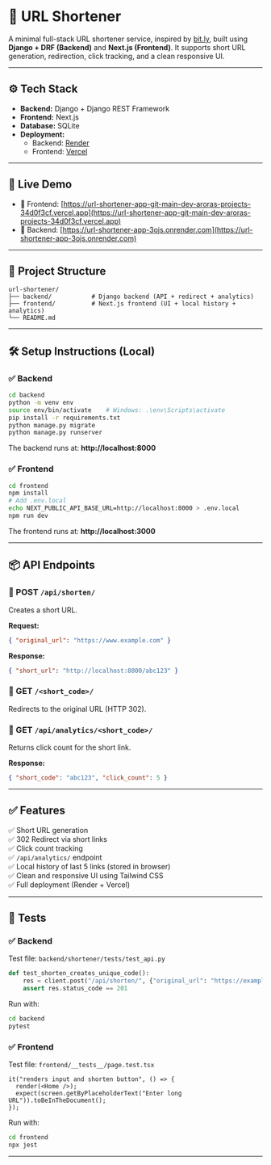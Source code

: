 # 🔗 URL Shortener

A minimal full-stack URL shortener service, inspired by [bit.ly](https://bitly.com), built using **Django + DRF (Backend)** and **Next.js (Frontend)**.
It supports short URL generation, redirection, click tracking, and a clean responsive UI.

---

## ⚙️ Tech Stack

- **Backend:** Django + Django REST Framework
- **Frontend:** Next.js
- **Database:** SQLite
- **Deployment:**
  - Backend: [Render](https://url-shortener-app-3ojs.onrender.com)
  - Frontend: [Vercel](https://url-shortener-app-git-main-dev-aroras-projects-34d0f3cf.vercel.app/)

---

## 🚀 Live Demo

- 🔗 Frontend: [https://url-shortener-app-git-main-dev-aroras-projects-34d0f3cf.vercel.app](https://url-shortener-app-git-main-dev-aroras-projects-34d0f3cf.vercel.app)
- 🔧 Backend: [https://url-shortener-app-3ojs.onrender.com](https://url-shortener-app-3ojs.onrender.com)

---

## 📁 Project Structure

```
url-shortener/
├── backend/           # Django backend (API + redirect + analytics)
├── frontend/          # Next.js frontend (UI + local history + analytics)
└── README.md
```

---

## 🛠️ Setup Instructions (Local)

### ✅ Backend

```bash
cd backend
python -m venv env
source env/bin/activate    # Windows: .\env\Scripts\activate
pip install -r requirements.txt
python manage.py migrate
python manage.py runserver
```

The backend runs at: **http://localhost:8000**

### ✅ Frontend

```bash
cd frontend
npm install
# Add .env.local
echo NEXT_PUBLIC_API_BASE_URL=http://localhost:8000 > .env.local
npm run dev
```

The frontend runs at: **http://localhost:3000**

---

## 📦 API Endpoints

### 🔹 POST `/api/shorten/`
Creates a short URL.

**Request:**
```json
{ "original_url": "https://www.example.com" }
```

**Response:**
```json
{ "short_url": "http://localhost:8000/abc123" }
```

### 🔹 GET `/<short_code>/`
Redirects to the original URL (HTTP 302).

### 🔹 GET `/api/analytics/<short_code>/`
Returns click count for the short link.

**Response:**
```json
{ "short_code": "abc123", "click_count": 5 }
```

---

## ✅ Features

✅ Short URL generation  
✅ 302 Redirect via short links  
✅ Click count tracking  
✅ `/api/analytics/` endpoint  
✅ Local history of last 5 links (stored in browser)  
✅ Clean and responsive UI using Tailwind CSS  
✅ Full deployment (Render + Vercel)  

---

## 🧪 Tests

### ✅ Backend
Test file: `backend/shortener/tests/test_api.py`

```python
def test_shorten_creates_unique_code():
    res = client.post("/api/shorten/", {"original_url": "https://example.com"})
    assert res.status_code == 201
```

Run with:
```bash
cd backend
pytest
```

### ✅ Frontend
Test file: `frontend/__tests__/page.test.tsx`

```tsx
it("renders input and shorten button", () => {
  render(<Home />);
  expect(screen.getByPlaceholderText("Enter long URL")).toBeInTheDocument();
});
```

Run with:
```bash
cd frontend
npx jest
```

---

